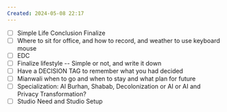 ```yaml
---
Created: 2024-05-08 22:17
---
```

- [ ] Simple Life Conclusion Finalize  
- [ ] Where to sit for office, and how to record, and weather to use keyboard mouse  
- [ ] EDC  
- [ ] Finalize lifestyle -- Simple or not, and write it down  
- [ ] Have a DECISION TAG to remember what you had decided  
- [ ] Mianwali when to go and when to stay and what plan for future  
- [ ] Specialization: Al Burhan, Shabab, Decolonization or AI or AI and Privacy Transformation?  
- [ ] Studio Need and Studio Setup  
